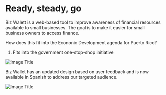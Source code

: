 # Ready, steady, go


Biz Walett is a web-based tool to improve awareness of financial resources available to small businesses.
The goal is to make it easier for small business owners to access finance.

How does this fit into the Econonic Development agenda for Puerto Rico?

1. Fits into the government one-stop-shop initiative

![Image Title](http://cl.ly/image/2F1G2a043B1z/slides_One_Stop_Shoppe.png)


Biz Wallet  has an updated design based on user feedback and is now available in Spanish to address our targeted audience.


![Image Title](http://cl.ly/image/2A2U071c0I1T/short-lived-webflow_com-2.12-cf877eccf987c88179552d850982197fc95adf1d.png)
